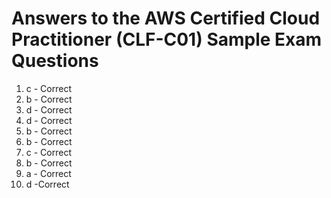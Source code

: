 # **Answers to the AWS Certified Cloud Practitioner (CLF-C01) Sample Exam Questions**

1. c - Correct
2. b - Correct
3. d - Correct
4. d - Correct
5. b - Correct
6. b - Correct
7. c - Correct
8. b - Correct
9. a - Correct
10. d -Correct

